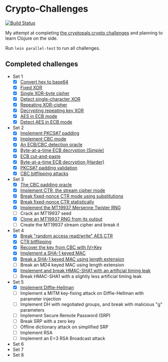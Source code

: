 # Crypto-Challenges

[![Build Status](https://travis-ci.org/milapsheth/Crypto-Challenges.svg?branch=master)](https://travis-ci.org/milapsheth/Crypto-Challenges)

My attempt at completing [the cryptopals crypto challenges](http://cryptopals.com/) and planning to learn Clojure on the side.

Run `lein parallel-test` to run all challenges.

## Completed challenges

* Set 1
   - [x] [Convert hex to base64](test/set1/hex_to_base64_test.clj)
   - [x] [Fixed XOR](test/set1/fixed_xor_test.clj)
   - [x] [Single XOR-byte cipher](test/set1/xor_cipher_test.clj)
   - [x] [Detect single-character XOR](test/set1/detect_xor_test.clj)
   - [x] [Repeating XOR-cipher](test/set1/repeating_xor_test.clj)
   - [x] [Decrypting repeating key XOR](test/set1/decrypt_vigenere_test.clj)
   - [x] [AES in ECB mode](test/set1/decrypt_aes_test.clj)
   - [x] [Detect AES in ECB mode](test/set1/detect_aes_test.clj)
* Set 2
   - [x] [Implement PKCS#7 padding](test/set2/padding_test.clj)
   - [x] [Implement CBC mode](test/set2/decrypt_cbc_test.clj)
   - [x] [An ECB/CBC detection oracle](test/set2/aes_oracle_test.clj)
   - [x] [Byte-at-a-time ECB decryption (Simple)](test/set2/break_ecb_simple_test.clj)
   - [x] [ECB cut-and-paste](test/set2/profile_parser_test.clj)
   - [x] [Byte-at-a-time ECB decryption (Harder)](test/set2/break_ecb_harder_test.clj)
   - [x] [PKCS#7 padding validation](test/set2/validate_padding_test.clj)
   - [x] [CBC bitflipping attacks](test/set2/cbc_attack_test.clj)
* Set 3
   - [x] [The CBC padding oracle](test/set3/cbc_padding_oracle_test.clj)
   - [x] [Implement CTR, the stream cipher mode](test/set3/decrypt_ctr_test.clj)
   - [x] [Break fixed-nonce CTR mode using substitutions](test/set3/break_ctr_test.clj)
   - [x] [Break fixed-nonce CTR statistically](test/set3/break_ctr_test.clj)
   - [x] [Implement the MT19937 Mersenne Twister RNG](src/util/mersenne_twister.clj)
   - [ ] Crack an MT19937 seed
   - [x] [Clone an MT19937 RNG from its output](test/set3/break_mt.clj)
   - [ ] Create the MT19937 stream cipher and break it
* Set 4
   - [x] [Break "random access read/write" AES CTR](test/set4/break_edit_ctr.clj)
   - [x] [CTR bitflipping](test/set4/break_ctr_bitflip.clj)
   - [x] [Recover the key from CBC with IV=Key](test/set4/cbc_key_recovery_test.clj)
   - [x] [Implement a SHA-1 keyed MAC](test/set4/sha1_test.clj)
   - [x] [Break a SHA-1 keyed MAC using length extension](test/set4/sha1_length_ext_test.clj)
   - [ ] Break an MD4 keyed MAC using length extension
   - [x] [Implement and break HMAC-SHA1 with an artificial timing leak](test/set4/hmac_timing_attack_test.clj)
   - [ ] Break HMAC-SHA1 with a slightly less artificial timing leak
* Set 5
   - [x] [Implement Diffie-Hellman](test/set5/dh_test.clj)
   - [ ] Implement a MITM key-fixing attack on Diffie-Hellman with parameter injection
   - [ ] Implement DH with negotiated groups, and break with malicious "g" parameters
   - [ ] Implement Secure Remote Password (SRP)
   - [ ] Break SRP with a zero key
   - [ ] Offline dictionary attack on simplified SRP
   - [ ] Implement RSA
   - [ ] Implement an E=3 RSA Broadcast attack
* Set 6
* Set 7
* Set 8
